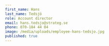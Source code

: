 ```yaml
---
first_name: Hans
last_name: Tedsjö
role: Account director
email: hans.tedsjo@strateg.se
phone: 070-184 44 04
image: /media/uploads/employee-hans-tedsjo.jpg
published: true
---
```

